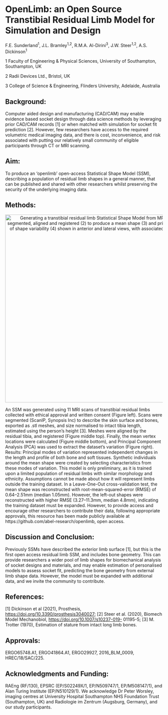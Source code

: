# OpenLimb: an Open Source Transtibial Residual Limb Model for Simulation and Design
F.E. Sunderland<sup>1</sup>, J.L. Bramley<sup>1,2</sup>, R.M.A. Al-Dirini<sup>3</sup>, J.W. Steer<sup>1,2</sup>, A.S. Dickinson<sup>1</sup>

1 Faculty of Engineering & Physical Sciences, University of Southampton, Southampton, UK

2 Radii Devices Ltd., Bristol, UK

3 College of Science & Engineering, Flinders University, Adelaide, Australia 

## Background: 
Computer aided design and manufacturing (CAD/CAM) may enable evidence based socket design through data science methods by leveraging prior CAD/CAM records [1] or when matched with simulation for socket fit prediction [2]. However, few researchers have access to the required volumetric medical imaging data, and there is cost, inconvenience, and risk associated with putting our relatively small community of eligible participants through CT or MRI scanning. 

## Aim: 
To produce an ‘openlimb’ open-access Statistical Shape Model (SSM), describing a population of residual limb shapes in a general manner, that can be published and shared with other researchers whilst preserving the security of the underlying imaging data. 

## Methods: 
<p align="center">
  <img src="../main/abstract/Process.png" alt="Generating a transtibial residual limb Statistical Shape Model from MRI data (1), segmented, aligned and registered (2) to produce a mean shape (3) and principal modes of shape variability (4) shown in anterior and lateral views, with associated variance %" width="600"/>
</p>
An SSM was generated using 11 MRI scans of transtibial residual limbs collected with ethical approval and written consent (Figure left). Scans were segmented (ScanIP, Synopsis Inc) to describe the skin surface and bones, exported as .stl meshes, and size normalised to intact tibia length, estimated using the person’s height [3]. Meshes were aligned by the residual tibia, and registered (Figure middle top). Finally, the mean vertex locations were calculated (Figure middle bottom), and Principal Component Analysis (PCA) was used to extract the dataset’s variation (Figure right). Results: Principal modes of variation represented independent changes in the length and profile of both bone and soft tissues. Synthetic individuals around the mean shape were created by selecting characteristics from these modes of variation. This model is only preliminary, as it is trained upon a limited population of residual limbs with similar morphology and ethnicity. Assumptions cannot be made about how it will represent limbs outside the training dataset. In a Leave-One-Out cross-validation test, the mean shape was reconstructed with root-mean-squared-error (RMSE) of 0.64–2.51mm (median 1.05mm). However, the left-out shapes were reconstructed with higher RMSE (3.27–11.3mm, median 4.8mm), indicating the training dataset must be expanded. However, to provide access and encourage other researchers to contribute their data, following appropriate approvals, this resource has been made publicly available at https://github.com/abel-research/openlimb, open access. 

## Discussion and Conclusion: 
Previously SSMs have described the exterior limb surface [1], but this is the first open access residual limb SSM, and includes bone geometry. This can provide researchers a wider pool of limb shapes for biomechanical analysis of socket designs and materials, and may enable estimation of personalised models to assess socket fit, predicting the bone geometry from external limb shape data. However, the model must be expanded with additional data, and we invite the community to contribute. 

## References: 
[1] Dickinson et al (2021), Prosthesis, https://doi.org/10.3390/prosthesis3040027;
[2] Steer et al. (2020), Biomech Model Mechanobiol, https://doi.org/10.1007/s10237-019- 01195-5; 
[3] M. Trotter (1970), Estimation of stature from intact long limb bones. 

## Approvals: 
ERGO65748.A1, ERGO41864.A1, ERGO29927, 2016_BLM_0009, HREC/18/SAC/225.

## Acknowledgments and Funding: 
RAEng (RF/130), EPSRC (EP/S02249X/1, EP/N509747/1, EP/M508147/1), and Alan Turing Institute (EP/N510129/1). We acknowledge Dr Peter Worsley, imaging centres at University Hospital Southampton NHS Foundation Trust (Southampton, UK) and Radiologie im Zentrum (Augsburg, Germany), and our study participants.
